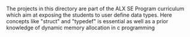 The projects in this directory are part of the ALX SE Program curriculum which aim at exposing the students to user define data types. Here concepts like "struct" and "typedef" is essential as well as a prior knowledge of dynamic memory allocation in c programming

